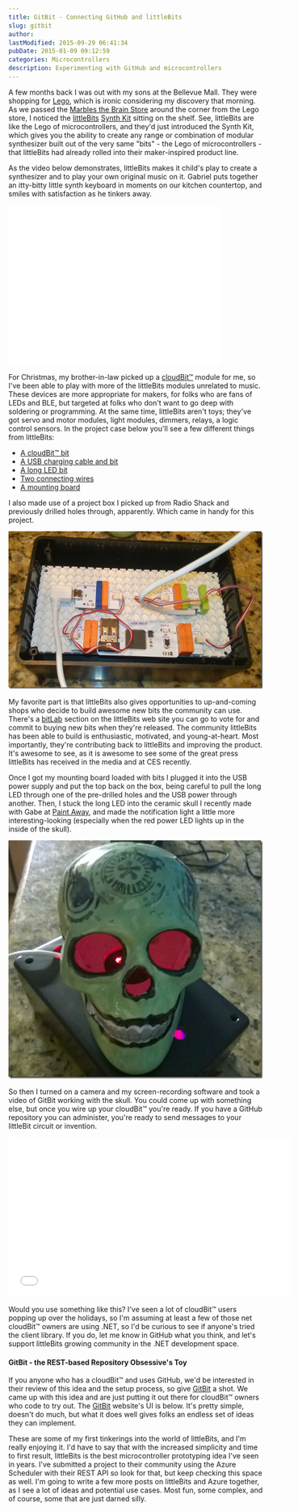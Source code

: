 ```yaml
---
title: GitBit - Connecting GitHub and littleBits
slug: gitbit
author: 
lastModified: 2015-09-29 06:41:34
pubDate: 2015-01-09 09:12:59
categories: Microcontrollers
description: Experimenting with GitHub and microcontrollers
---
```


<p>A few months back I was out with my sons at the Bellevue Mall. They were shopping for
  <a href="http://www.lego.com/en-us/">Lego</a>, which is ironic considering my discovery that morning. As we passed the
  <a href="http://marblesthebrainstore.com">Marbles the Brain Store</a>  around the corner from the Lego store, I noticed the
  <a href="http://littlebits.cc/">littleBits</a> 
  <a href="http://littlebits.cc/kits/synth-kit">Synth Kit</a>  sitting on the shelf. See, littleBits are like the Lego of microcontrollers, and they&apos;d just introduced the Synth Kit, which gives you the ability to create any range or combination of modular synthesizer built out of the very same &quot;bits&quot;
  - the Lego of microcontrollers - that littleBits had already rolled into their maker-inspired product line.</p>
<p>As the video below demonstrates, littleBits makes it child&apos;s play to create a synthesizer and to play your own original music on it. Gabriel puts together an itty-bitty little synth keyboard in moments on our kitchen countertop, and smiles with satisfaction
  as he tinkers away.</p>
<p>
  <iframe height="315" src="//www.youtube.com/embed/Epv25ZRl7aY" frameborder="0" width="420" allowfullscreen></iframe>
</p>
<p>For Christmas, my brother-in-law picked up a
  <a href="http://littlebits.cc/bits/cloudbit">cloudBit&#x2122;</a>  module for me, so I&apos;ve been able to play with more of the littleBits modules unrelated to music. These devices are more appropriate for makers, for folks who are fans of LEDs and BLE, but targeted at folks who don&apos;t want to go deep with
  soldering or programming. At the same time, littleBits aren&apos;t toys; they&apos;ve got servo and motor modules, light modules, dimmers, relays, a logic control sensors. In the project case below you&apos;ll see a few different things from littleBits:</p>
<ul>
  <li> <a href="http://littlebits.cc/bits/cloudbit">A cloudBit&#x2122; bit</a>  </li>
  <li> <a href="http://littlebits.cc/bits/usb-power">A USB charging cable and bit</a>  </li>
  <li> <a href="http://littlebits.cc/bits/long-led">A long LED bit</a>  </li>
  <li> <a href="http://littlebits.cc/bits/wire-bit">Two connecting wires</a>  </li>
  <li> <a href="http://littlebits.cc/accessories/mounting-board">A mounting board</a>  </li>
</ul>
<p>I also made use of a project box I picked up from Radio Shack and previously drilled holes through, apparently. Which came in handy for this project.</p>
<p>
  <a href="http://bradygaster.com/posts/files/9ef6258f-3bf7-4d71-b05e-aae71bdc88ce.png">
    <img alt="clip_image001" src="media/4bcdbe3e-c0f4-4ab1-987c-d319e89a13ca.png">
  </a> 
</p>
<p>My favorite part is that littleBits also gives opportunities to up-and-coming shops who decide to build awesome new bits the community can use. There&apos;s a
  <a href="http://littlebits.cc/bitlab">bitLab</a>  section on the littleBits web site you can go to vote for and commit to buying new bits when they&apos;re released. The community littleBits has been able to build is enthusiastic, motivated, and young-at-heart. Most importantly, they&apos;re contributing
  back to littleBits and improving the product. It&apos;s awesome to see, as it is awesome to see some of the great press littleBits has received in the media and at CES recently.</p>
<p>Once I got my mounting board loaded with bits I plugged it into the USB power supply and put the top back on the box, being careful to pull the long LED through one of the pre-drilled holes and the USB power through another. Then, I stuck the long LED
  into the ceramic skull I recently made with Gabe at
  <a href="http://www.paintawaynow.com/">Paint Away</a>, and made the notification light a little more interesting-looking (especially when the red power LED lights up in the inside of the skull).</p>
<p>
  <a href="http://bradygaster.com/posts/files/961f4b88-6017-45b4-b135-974386725bc6.png">
    <img alt="clip_image002" src="media/07435ee2-fc4b-43be-96af-7a66fb198428.png">
  </a> 
</p>
<p>So then I turned on a camera and my screen-recording software and took a video of GitBit working with the skull. You could come up with something else, but once you wire up your cloudBit&#x2122; you&apos;re ready. If you have a GitHub repository you can administer,
  you&apos;re ready to send messages to your littleBit circuit or invention.</p>
<p>
  <iframe height="315" src="//www.youtube.com/embed/BK2xcqQn2aw" frameborder="0" width="560" allowfullscreen></iframe>
</p>
<p>Would you use something like this? I&apos;ve seen a lot of cloudBit&#x2122; users popping up over the holidays, so I&apos;m assuming at least a few of those net cloudBit&#x2122; owners are using .NET, so I&apos;d be curious to see if anyone&apos;s tried the client library. If you do,
  let me know in GitHub what you think, and let&apos;s support littleBits growing community in the .NET development space.</p>
<h4>GitBit - the REST-based Repository Obsessive&apos;s Toy</h4>
<p>If you anyone who has a cloudBit&#x2122; and uses GitHub, we&apos;d be interested in their review of this idea and the setup process, so give
  <a href="http://gitbit.azurewebsites.net/">GitBit</a>  a shot. We came up with this idea and are just putting it out there for cloudBit&#x2122; owners who code to try out. The
  <a href="http://gitbit.azurewebsites.net/">GitBit</a>  website&apos;s UI is below. It&apos;s pretty simple, doesn&apos;t do much, but what it does well gives folks an endless set of ideas they can implement.</p>
<p>These are some of my first tinkerings into the world of littleBits, and I&apos;m really enjoying it. I&apos;d have to say that with the increased simplicity and time to first result, littleBits is the best microcontroller prototyping idea I&apos;ve seen in years. I&apos;ve
  submitted a project to their community using the Azure Scheduler with their REST API so look for that, but keep checking this space as well. I&apos;m going to write a few more posts on littleBits and Azure together, as I see a lot of ideas and potential
  use cases. Most fun, some complex, and of course, some that are just darned silly.</p>
